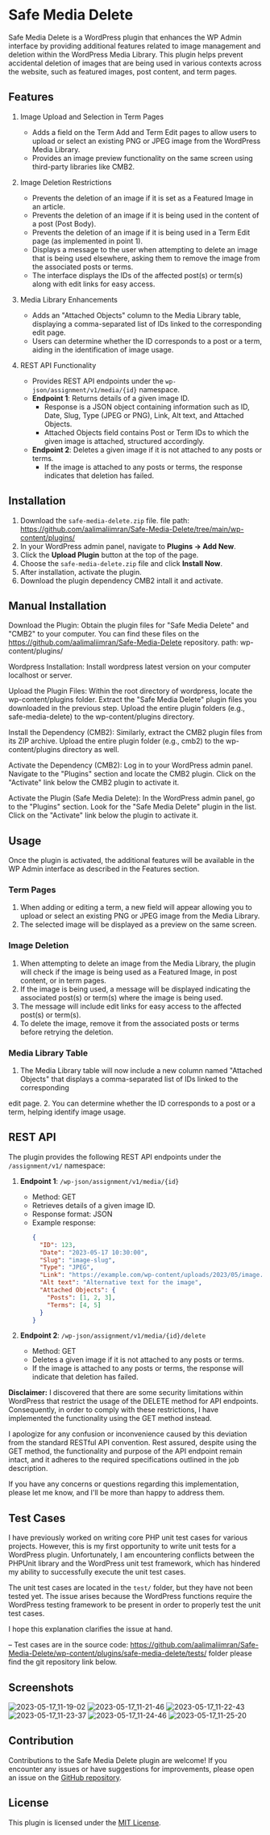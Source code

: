 # Safe Media Delete

Safe Media Delete is a WordPress plugin that enhances the WP Admin interface by providing additional features related to image management and deletion within the WordPress Media Library. This plugin helps prevent accidental deletion of images that are being used in various contexts across the website, such as featured images, post content, and term pages.

## Features

1. Image Upload and Selection in Term Pages
   - Adds a field on the Term Add and Term Edit pages to allow users to upload or select an existing PNG or JPEG image from the WordPress Media Library.
   - Provides an image preview functionality on the same screen using third-party libraries like CMB2.

2. Image Deletion Restrictions
   - Prevents the deletion of an image if it is set as a Featured Image in an article.
   - Prevents the deletion of an image if it is being used in the content of a post (Post Body).
   - Prevents the deletion of an image if it is being used in a Term Edit page (as implemented in point 1).
   - Displays a message to the user when attempting to delete an image that is being used elsewhere, asking them to remove the image from the associated posts or terms.
   - The interface displays the IDs of the affected post(s) or term(s) along with edit links for easy access.

3. Media Library Enhancements
   - Adds an "Attached Objects" column to the Media Library table, displaying a comma-separated list of IDs linked to the corresponding edit page.
   - Users can determine whether the ID corresponds to a post or a term, aiding in the identification of image usage.

4. REST API Functionality
   - Provides REST API endpoints under the `wp-json/assignment/v1/media/{id}` namespace.
   - **Endpoint 1**: Returns details of a given image ID.
     - Response is a JSON object containing information such as ID, Date, Slug, Type (JPEG or PNG), Link, Alt text, and Attached Objects.
     - Attached Objects field contains Post or Term IDs to which the given image is attached, structured accordingly.
   - **Endpoint 2**: Deletes a given image if it is not attached to any posts or terms.
     - If the image is attached to any posts or terms, the response indicates that deletion has failed.

## Installation

1. Download the `safe-media-delete.zip` file. file path: https://github.com/aalimaliimran/Safe-Media-Delete/tree/main/wp-content/plugins/
2. In your WordPress admin panel, navigate to **Plugins → Add New**.
3. Click the **Upload Plugin** button at the top of the page.
4. Choose the `safe-media-delete.zip` file and click **Install Now**.
5. After installation, activate the plugin.
6. Download the plugin dependency CMB2 intall it and activate. 

## Manual Installation

Download the Plugin: Obtain the plugin files for "Safe Media Delete" and "CMB2" to your computer. You can find these files on the https://github.com/aalimaliimran/Safe-Media-Delete repository. path: wp-content/plugins/

Wordpress Installation: Install wordpress latest version on your computer localhost or server.

Upload the Plugin Files: Within the root directory of wordpress, locate the wp-content/plugins folder. Extract the "Safe Media Delete" plugin files you downloaded in the previous step. Upload the entire plugin folders (e.g., safe-media-delete) to the wp-content/plugins directory.

Install the Dependency (CMB2): Similarly, extract the CMB2 plugin files from its ZIP archive. Upload the entire plugin folder (e.g., cmb2) to the wp-content/plugins directory as well.

Activate the Dependency (CMB2): Log in to your WordPress admin panel. Navigate to the "Plugins" section and locate the CMB2 plugin. Click on the "Activate" link below the CMB2 plugin to activate it.

Activate the Plugin (Safe Media Delete): In the WordPress admin panel, go to the "Plugins" section. Look for the "Safe Media Delete" plugin in the list. Click on the "Activate" link below the plugin to activate it.

## Usage

Once the plugin is activated, the additional features will be available in the WP Admin interface as described in the Features section.

### Term Pages

1. When adding or editing a term, a new field will appear allowing you to upload or select an existing PNG or JPEG image from the Media Library.
2. The selected image will be displayed as a preview on the same screen.

### Image Deletion

1. When attempting to delete an image from the Media Library, the plugin will check if the image is being used as a Featured Image, in post content, or in term pages.
2. If the image is being used, a message will be displayed indicating the associated post(s) or term(s) where the image is being used.
3. The message will include edit links for easy access to the affected post(s) or term(s).
4. To delete the image, remove it from the associated posts or terms before retrying the deletion.

### Media Library Table

1. The Media Library table will now include a new column named "Attached Objects" that displays a comma-separated list of IDs linked to the corresponding

 edit page.
2. You can determine whether the ID corresponds to a post or a term, helping identify image usage.

## REST API

The plugin provides the following REST API endpoints under the `/assignment/v1/` namespace:

1. **Endpoint 1**: `/wp-json/assignment/v1/media/{id}`
   - Method: GET
   - Retrieves details of a given image ID.
   - Response format: JSON
   - Example response:
     ```json
     {
       "ID": 123,
       "Date": "2023-05-17 10:30:00",
       "Slug": "image-slug",
       "Type": "JPEG",
       "Link": "https://example.com/wp-content/uploads/2023/05/image.jpg",
       "Alt text": "Alternative text for the image",
       "Attached Objects": {
         "Posts": [1, 2, 3],
         "Terms": [4, 5]
       }
     }
     ```

2. **Endpoint 2**: `/wp-json/assignment/v1/media/{id}/delete`
   - Method: GET
   - Deletes a given image if it is not attached to any posts or terms.
   - If the image is attached to any posts or terms, the response will indicate that deletion has failed.

**Disclaimer:** I discovered that there are some security limitations within WordPress that restrict the usage of the DELETE method for API endpoints. Consequently, in order to comply with these restrictions, I have implemented the functionality using the GET method instead.

I apologize for any confusion or inconvenience caused by this deviation from the standard RESTful API convention. Rest assured, despite using the GET method, the functionality and purpose of the API endpoint remain intact, and it adheres to the required specifications outlined in the job description.

If you have any concerns or questions regarding this implementation, please let me know, and I'll be more than happy to address them.

## Test Cases

I have previously worked on writing core PHP unit test cases for various projects. However, this is my first opportunity to write unit tests for a WordPress plugin. Unfortunately, I am encountering conflicts between the PHPUnit library and the WordPress unit test framework, which has hindered my ability to successfully execute the unit test cases.

The unit test cases are located in the `test/` folder, but they have not been tested yet. The issue arises because the WordPress functions require the WordPress testing framework to be present in order to properly test the unit test cases.

I hope this explanation clarifies the issue at hand.

– Test cases are in the source code: https://github.com/aalimaliimran/Safe-Media-Delete/wp-content/plugins/safe-media-delete/tests/ folder please find the git repository link below.


## Screenshots

![2023-05-17_11-19-02](https://github.com/aalimaliimran/Safe-Media-Delete/assets/108981157/8e49de4f-16ae-4167-a83d-c84bb67bf6b8)
![2023-05-17_11-21-46](https://github.com/aalimaliimran/Safe-Media-Delete/assets/108981157/fa38d9d6-1991-4848-9497-c5edc919c3a7)
![2023-05-17_11-22-43](https://github.com/aalimaliimran/Safe-Media-Delete/assets/108981157/2a9bf7fe-42b0-403c-a873-46a5a5006098)
![2023-05-17_11-23-37](https://github.com/aalimaliimran/Safe-Media-Delete/assets/108981157/e1993625-e339-4e05-889b-9d1d7646c1c5)
![2023-05-17_11-24-46](https://github.com/aalimaliimran/Safe-Media-Delete/assets/108981157/e84a7400-9e5d-47c2-a4bb-156f5a47407d)
![2023-05-17_11-25-20](https://github.com/aalimaliimran/Safe-Media-Delete/assets/108981157/62c4b8cd-62cf-40cb-81b7-16ce846ebbc9)


## Contribution

Contributions to the Safe Media Delete plugin are welcome! If you encounter any issues or have suggestions for improvements, please open an issue on the [GitHub repository](https://github.com/your-repository).

## License

This plugin is licensed under the [MIT License](LICENSE).
